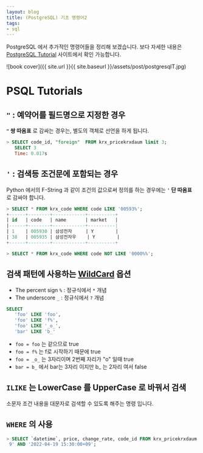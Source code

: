 ```yaml
---
layout: blog
title: (PostgreSQL) 기초 명령어2
tags:
- sql
---
```


PostgreSQL 에서 추가적인 명령어들을 정리해 보겠습니다. 보다 자세한 내용은 [PostgreSQL Tutorial](https://www.tutorialspoint.com/postgresql/index.html) 사이트에서 확인 가능합니다.

![book cover]({{ site.url }}{{ site.baseurl }}/assets/post/postgresqlT.jpg)

# PSQL Tutorials

## `"` : 예약어를 필드명으로 지정한 경우

**<span style="color:var(--strong);">`"` 쌍 따옴표</span>** 로 감싸는 경우는, 별도의 객체로 선언을 하게 됩니다.

```sql
> SELECT code_id, "foreign"  FROM krx_pricekrxdaum limit 3;
   SELECT 3
   Time: 0.017s
```

## `'` : 검색등 조건문에 포함되는 경우

Python 에서의 F-String 과 같이 조건의 값으로써 정의를 하는 경우에는 **<span style="color:var(--strong);">`'` 단 따옴표</span>** 로 감싸야 합니다.

```sql
> SELECT * FROM krx_code WHERE code LIKE '00593%';
+------+--------+------------+----------+
| id   | code   | name       | market   |
|------+--------+------------+----------|
| 1    | 005930 | 삼성전자     | Y        |
| 38   | 005935 | 삼성전자우    | Y        |
+------+--------+------------+----------+

> SELECT * FROM krx_code WHERE code NOT LIKE '0000%%';
```

## 검색 패턴에 사용하는 **<span style="color:var(--accent);">[WildCard](https://www.tutorialspoint.com/postgresql/postgresql_like_clause.htm)</span>** 옵션

- The percent sign `%` : 정규식에서 `*` 개념
- The underscore `_` : 정규식에서 `?` 개념

```sql
SELECT
   'foo' LIKE 'foo',
   'foo' LIKE 'f%',
   'foo' LIKE '_o_',
   'bar' LIKE 'b_'
```
- `foo = foo` 는 같으므로 true
- `foo = f%` 는 f로 시작하기 때문에 true
- `foo = _o_` 는 3자리이며 2번째 자리가 "o" 일때 true
- `bar = b_` 에서 bar는 3자리 이지만 b_ 는 2자리 여서 false

## `ILIKE` 는 LowerCase 를 UpperCase 로 바꿔서 검색

소문자 조건 내용을 대문자로 검색할 수 있도록 해주는 명령 입니다.

## `WHERE` 의 사용

```sql
> SELECT `datetime`, price, change_rate, code_id FROM krx_pricekrxdaum WHERE datetime BETWEEN '2022-04-19 15:30:00+0
 9' AND '2022-04-19 15:30:00+09';
```